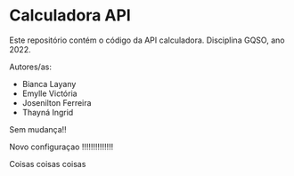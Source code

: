 # Calculadora API

Este repositório contém o código da API calculadora. Disciplina GQSO, ano 2022.

Autores/as:

* Bianca Layany
* Emylle Victória
* Josenilton Ferreira
* Thayná Ingrid

Sem mudança!!

Novo configuraçao !!!!!!!!!!!!!!

Coisas coisas coisas
